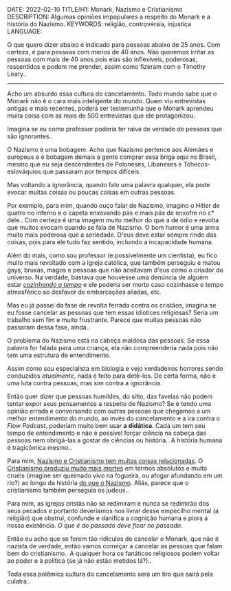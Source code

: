 <!DOCTYPE html>
<meta http-equiv="content-type" content="text/html; charset=utf-8">
<link rel="stylesheet" href="../css/style.css" type="text/css">
<!-- PLAIN TEXT -->
DATE: 2022-02-10
TITLE/H1: Monark, Nazismo e Cristianismo
DESCRIPTION: Algumas opiniões impopulares a respeito do Monark e a história do Nazismo.
KEYWORDS: religião, controvérsia, injustiça
LANGUAGE: 

<!-- DATE MUST BE IN THE FORMAT YYY-MM-DD -->
<!-- H1 WILL BE ADDED TO POST/ARTICLE HEADER -->
<!-- KEYWORD DELIMITER IS COMMA -->


<!-- HYPERTEXT -->

O que quero dizer abaixo é indicado para pessoas abaixo de 25 anos.
Com certeza, é para pessoas com menos de 40 anos.
Não queremos irritar as pessoas com mais de 40 anos pois elas
são inflexíveis, poderosas, ressentidos
e podem me prender, assim como fizeram com o Timothy Leary..

---

Acho um absurdo essa cultura do cancelamento. Todo mundo sabe que o Monark
não é o cara mais inteligente do mundo. Quem viu entrevistas antigas
e mais recentes, poderá ser testemunha que o Monark aprendeu muita coisa
com as mais de 500 entrevistas que ele protagonizou.

Imagina se eu como professor poderia ter raiva de verdade
de pessoas que são ignorantes..

O Nazismo é uma bobagem. Acho que Nazismo pertence aos Alemães
e europeus e é bobagem demais a gente comprar essa briga aqui no Brasil,
mesmo que eu seja descendentes de Poloneses, Libaneses e
Tchecos-eslováquios que passaram por tempos difíceis.

Mas voltando a ignorância, quando falo uma palavra qualquer,
ela pode evocar muitas coisas ou poucas coisas em outras pessoas.

Por exemplo, para mim, quando ouço falar de Nazismo, imagino
o Hitler de quatro no inferno e o capeta enxovando pás e mais
pás de enxofre no c\* dele.. Com certeza é uma imagem muito melhor
do que a de ódio e revolta que muitos evocam quando se fala
de Nazismo. O bom humor é uma arma muito mais poderosa
que a seriedade. D'eus deve estar sempre rindo das coisas, pois
para ele tudo faz sentido, incluindo a incapacidade humana.

Além do mais, como sou professor (e possivelmente
um cientista), eu fico muito mais revoltado com a igreja católica,
que também perseguiu e matou gays, bruxas, magos e pessoas que não
aceitavam d'eus como o criador do universo. Na verdade, bastava
que houvesse uma denúncia de alguém estar
[*cozinhando o tempo*](https://www.youtube.com/watch?v=wcAy4sOcS5M)
e ele poderia ser morto caso cozinhasse o tempo atmosférico ao desfavor
de embarcações aliadas, etc.

Mas eu já passei da fase de revolta ferrada contra os cristãos, imagina
se eu fosse cancelar as pessoas que tem essas idiotices religiosas?
Seria um trabalho sem fim e muito frustrante. Parece que muitas
pessoas não passaram dessa fase, ainda..

O problema do Nazismo está na cabeça maldosa das pessoas. Se essa
palavra for falada para uma criança, ela não compreenderia nada pois
não tem uma estrutura de entendimento.

Assim como sou especialista em biologia e vejo verdadeiros horrores sendo
conduzidos *atualmente*, nada é feito para detê-los.
De certa forma, não é uma luta contra pessoas, mas sim contra a ignorância.

Então quer dizer que pessoas humildes, do sítio, das favelas
não podem tentar expor seus pensamentos a respeito de Nazismo?
Se é tendo uma opinião errada e conversando com outras pessoas
que chegamos a um melhor entendimento do mundo, ao invés
do cancelamento e a ira contra o *Flow Podcast*, poderiam muito bem usar
**a didática**. Cada um tem seu tempo de entendimento e não é possível
forçar ciência na cabeça das pessoas nem obrigá-las a gostar de ciências
ou história.. A história humana é tragicômica mesmo..

Para mim,
[Nazismo e Cristianismo tem muitas coisas relacionadas](https://www.jstor.org/stable/24457964).
O [Cristianismo produziu muito mais mortes](https://www.quora.com/How-many-people-have-been-killed-in-the-name-of-Christianity-Crusades-religious-extremism-everything-counts-Some-sources-I-found-put-the-number-around-700-million-since-the-birth-of-Christ) em termos absolutos
e muito cruéis (imagine ser queimado vivo na fogueira, ou afogar
afundando em um rio?) ao longo da história [do que o Nazismo](https://encyclopedia.ushmm.org/content/en/article/documenting-numbers-of-victims-of-the-holocaust-and-nazi-persecution).
Aliás, parece que o cristianismo também perseguia os judeus..

Para mim, as igrejas cristãs não se redimiram e nunca se redimirão dos
seus pecados e portanto deveríamos nos livrar desse empecilho
mental (a religião) que obstruí, confunde e danifica a cognição humana e piora
a nossa existência. *O que é do passado deve ficar no passado.*

Então eu acho que se forem tão ridículos de cancelar o Monark,
que não é nazista de verdade, então vamos começar a cancelar
as pessoas que falam bem do cristianismo.. A qualquer hora
os fanáticos religiosos podem voltar ao poder e à política
(se já não estão metidos lá?)..

Toda essa polêmica cultura do cancelamento será um tiro que sairá
pela culatra..

